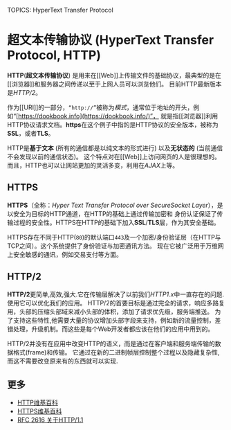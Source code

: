 TOPICS: HyperText Transfer Protocol

# 超文本传输协议 (HyperText Transfer Protocol, HTTP)

**HTTP**(**超文本传输协议**) 是用来在[[Web]]上传输文件的基础协议，最典型的是在[[浏览器]]和服务器之间传递以至于上网人员可以浏览他们。
目前HTTP最新版本是*HTTP/2*。

作为[[URI]]的一部分，`“http://”`被称为*模式*，通常位于地址的开头，例如“[https://dookbook.info](https://dookbook.info/)”，
就是指[[浏览器]]利用HTTP协议请求文档。**https**在这个例子中指的是HTTP协议的安全版本，被称为**SSL**，或者**TLS**。

HTTP是**基于文本** (所有的通信都是以纯文本的形式进行) 以及**无状态的** (当前通信不会发现以前的通信状态)。
这个特点对在[[Web]]上访问网页的人是很理想的。而且，HTTP也可以让网站更加的灵活多变，利用在*AJAX*上等。

## HTTPS

**HTTPS**（全称：*Hyper Text Transfer Protocol over SecureSocket Layer*），是以安全为目标的HTTP通道，在HTTP的基础上通过传输加密和
身份认证保证了传输过程的安全性。HTTPS在HTTP的基础下加入**SSL**/**TLS**层，作为其安全基础。

HTTPS存在不同于HTTP(`80`)的默认端口`443`及一个加密/身份验证层（在HTTP与TCP之间）。这个系统提供了身份验证与加密通讯方法。
现在它被广泛用于万维网上安全敏感的通讯，例如交易支付等方面。

## HTTP/2

**HTTP/2**更简单,高效,强大.它在传输层解决了以前我们*HTTP1.x*中一直存在的问题.使用它可以优化我们的应用。
HTTP/2的首要目标是通过完全的请求，响应多路复用，头部的压缩头部域来减小头部的体积，添加了请求优先级，服务端推送。
为了支持这些特性,他需要大量的协议增加头部字段来支持，例如新的流量控制，差错处理，升级机制。而这些是每个Web开发者都应该在他们的应用中用到的。

HTTP/2并没有在应用中改变HTTP的语义，而是通过在客户端和服务端传输的数据格式(frame)和传输。
它通过在新的二进制帧层控制整个过程以及隐藏复杂性,而这不需要改变原来有的东西就可以实现.

## 更多

- [HTTP维基百科](https://en.wikipedia.org/wiki/Hypertext%20Transfer%20Protocol)
- [HTTPS维基百科](https://en.wikipedia.org/wiki/HTTPS)
- [RFC 2616 关于HTTP/1.1](https://tools.ietf.org/html/rfc2616 "Hypertext Transfer Protocol -- HTTP/1.1")
